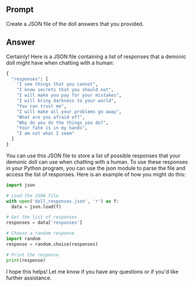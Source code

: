 ## Prompt
Create a JSON file of the doll answers that you provided.

## Answer
Certainly! Here is a JSON file containing a list of responses that a demonic doll might have when chatting with a human:

```python
{
  "responses": [
    "I see things that you cannot",
    "I know secrets that you should not",
    "I will make you pay for your mistakes",
    "I will bring darkness to your world",
    "You can trust me",
    "I will make all your problems go away",
    "What are you afraid of?",
    "Why do you do the things you do?",
    "Your fate is in my hands",
    "I am not what I seem"
  ]
}
```

You can use this JSON file to store a list of possible responses that your demonic doll can use when chatting with a human. To use these responses in your Python program, you can use the json module to parse the file and access the list of responses. Here is an example of how you might do this:

```python
import json

# Load the JSON file
with open('doll_responses.json', 'r') as f:
  data = json.load(f)

# Get the list of responses
responses = data['responses']

# Choose a random response
import random
response = random.choice(responses)

# Print the response
print(response)
```

I hope this helps! Let me know if you have any questions or if you'd like further assistance.